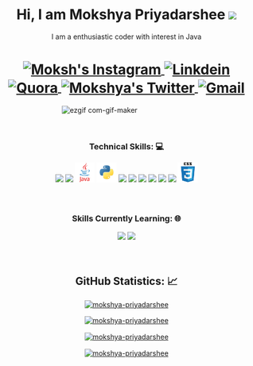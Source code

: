 <!-- Title -->
<h1 align="center">Hi, I am Mokshya Priyadarshee 
  <img src="https://raw.githubusercontent.com/iampavangandhi/iampavangandhi/master/gifs/Hi.gif" 
       width="30px">
  </h2></h1>


<!-- Quote -->
<p align="center">I am a enthusiastic coder with interest in Java 
  
  <!-- Social Network -->
<h1 align="center">
<a href="https://www.instagram.com/mokshya.priyadarshee/">
  <img align="center" 
       alt="Moksh's Instagram" 
       width="40px" 
       src="https://user-images.githubusercontent.com/55005374/103146167-0b04ac00-470b-11eb-84fc-db4b7299e4ef.png" />
  </a>
  
<a href="https://www.linkedin.com/in/mokshya-priyadarshee/">
  <img align="center" 
       alt="Linkdein" 
       width="40px" 
       src="https://user-images.githubusercontent.com/55005374/103146171-312a4c00-470b-11eb-8839-992580bb8206.png" />
  </a>

  <a href="https://www.quora.com/profile/Mokshya-Priyadarshee-Behera">
  <img align="center" 
       alt="Quora" 
       width="40px" 
       src="https://user-images.githubusercontent.com/55937958/128930871-b028d52e-fbb4-405a-adb1-e581c2a7c2d9.png" />
  </a>
  
<a href="https://twitter.com/MokshyaP">
  <img align="center" 
       alt="Mokshya's Twitter" 
       width="40px" 
       src="https://user-images.githubusercontent.com/55937958/128931092-874c243f-dea5-4e7c-aead-1b776ced2b66.png" />
  </a>
  
<a href="mailto:mokshyap@gmail.com">
  <img align="center" 
       alt="Gmail" 
       width="40px" 
       src="https://user-images.githubusercontent.com/55005374/103146250-0d1b3a80-470c-11eb-8ead-a92232d45d6e.png" />
  </a>
</h1>




<!-- Background -->

<!-- I do add this "&nbsp;" because I can't center the GIFT, let me know if you know how do it -->
&nbsp;&nbsp;&nbsp;&nbsp;&nbsp;&nbsp;&nbsp;&nbsp;&nbsp;&nbsp;&nbsp;&nbsp;&nbsp;&nbsp;&nbsp;&nbsp;&nbsp;&nbsp;&nbsp;&nbsp;&nbsp;&nbsp;&nbsp;&nbsp;&nbsp;&nbsp;&nbsp;&nbsp;&nbsp;&nbsp;
![ezgif com-gif-maker](https://user-images.githubusercontent.com/55005374/95673501-37764680-0b66-11eb-8ee1-d4f4a2b285d9.gif)

&nbsp;

<!-- Technical Skills -->
<p><H3 align="center"><strong> Technical Skills: 💻 </strong></p>
  
  <code><img height="40" src="https://user-images.githubusercontent.com/55937958/128932795-f36c01de-6289-491c-82d1-9374a88014b6.png"></code>
  <code><img height="40" src="https://user-images.githubusercontent.com/55937958/129030261-4fde21f9-e7b1-44e2-93b2-e7819cfb6ddd.png"></code>
  <code><img height="40" src="https://raw.githubusercontent.com/devicons/devicon/master/icons/java/java-original-wordmark.svg"></code>
  <code><img height="40" src="https://raw.githubusercontent.com/github/explore/80688e429a7d4ef2fca1e82350fe8e3517d3494d/topics/python/python.png"></code>
  <code><img height="40" src="https://user-images.githubusercontent.com/55937958/129022384-c8ac4e2f-0807-4033-b9b3-bccb94a0c4bb.png"></code>
  <code><img height="40" src="https://user-images.githubusercontent.com/55937958/129023686-49521e2d-17a0-4c82-9f88-7a07952016d6.png"></code>
  <code><img height="40" src="https://user-images.githubusercontent.com/55937958/129023349-e7000b84-fbc5-435d-b022-dd858b4bcba8.png"></code>
  <code><img height="40" src="https://user-images.githubusercontent.com/55937958/129023926-41b1b898-2f12-4702-b4c0-fc737433e16c.png"></code>
  <code><img height="40" src="https://user-images.githubusercontent.com/55937958/128933988-f0d4688e-3084-4826-9172-1a54adc7b260.png"></code>
  <code><img height="40" src="https://user-images.githubusercontent.com/55005374/100187906-b7eecd80-2eae-11eb-8074-b65db8dfaecb.png"></code>
  <code><img height="40" src="https://raw.githubusercontent.com/github/explore/80688e429a7d4ef2fca1e82350fe8e3517d3494d/topics/css/css.png"></code> 
  
  <!-- Not Required Icons
  <code><img height="40" src="https://user-images.githubusercontent.com/55005374/95686171-87cac400-0bb9-11eb-9d49-390f3543a0a6.png"></code>
  <code><img height="40" src="https://user-images.githubusercontent.com/55005374/95686553-d4170380-0bbb-11eb-94f2-c528413c7bad.png"></code>
  <code><img height="40" src="https://user-images.githubusercontent.com/55005374/95686705-d9c11900-0bbc-11eb-87f5-a149b86cde5a.png"></code>
  <code><img height="40" src="https://user-images.githubusercontent.com/55005374/95686779-5fdd5f80-0bbd-11eb-9a0b-8eb90d565518.png"></code>
  <code><img height="40" src="https://user-images.githubusercontent.com/55005374/95687393-a2546b80-0bc0-11eb-8991-c0c72326f29c.png"></code>
  <code><img height="40" src="https://user-images.githubusercontent.com/55005374/95687569-95844780-0bc1-11eb-8bdb-93fb29d10602.png"></code>
  <code><img height="40" src="https://user-images.githubusercontent.com/55005374/95687639-117e8f80-0bc2-11eb-8aea-f236a8eca50b.png"></code>
  <code><img height="40" src="https://user-images.githubusercontent.com/55005374/95687670-51de0d80-0bc2-11eb-826b-83fb8c5ec221.png"></code>
  <code><img height="40" src="https://user-images.githubusercontent.com/55005374/100187906-b7eecd80-2eae-11eb-8074-b65db8dfaecb.png"></code>
  <code><img height="40" src="https://user-images.githubusercontent.com/55005374/95687701-80f47f00-0bc2-11eb-89f5-a1a8e6788aeb.png"></code>
  <code><img height="40" src="https://user-images.githubusercontent.com/55005374/95688226-c6ff1200-0bc5-11eb-82cc-33e35bcb0910.png"></code>
  <code><img height="40" src="https://user-images.githubusercontent.com/55005374/95688875-5dcdcd80-0bca-11eb-8915-b3cf9791ca3c.png"></code>  -->

  </p>
  
&nbsp;  

  <!-- Skills to learn -->
<p><H3 align="center"><strong>Skills Currently Learning: 🌐</strong></p>
  
  <code><img height="40" src="https://user-images.githubusercontent.com/55937958/129029296-72684220-ac7a-4861-adcd-8190e758404b.png"></code>
  <code><img height="40" src="https://user-images.githubusercontent.com/55937958/129030573-30b91d20-25dd-419f-aacb-7b0902fd91a7.png"></code>  
   <!-- NA <code><img height="40" src="https://raw.githubusercontent.com/github/explore/80688e429a7d4ef2fca1e82350fe8e3517d3494d/topics/css/css.png"></code> 
  <code><img height="40" src="https://user-images.githubusercontent.com/55005374/95688807-0d567000-0bca-11eb-8cec-9a813166d3d8.png"></code>
  <code><img height="40" src="https://user-images.githubusercontent.com/55005374/95686219-bd6fad00-0bb9-11eb-9dfd-be7dd980d005.png"></code> -->
  
  </p>
&nbsp;

<!-- GitHub Stats -->
<H2 align="center"><strong>GitHub Statistics: 📈
  </strong>
</H2>
    <p align="center">
      <div align="center">
    </p>
    
<a href="https://github.com/mokshya-priyadarshee?tab=repositories">
<p align="center"> <img src="https://komarev.com/ghpvc/?username=mokshya-priyadarshee&label=Profile%20views&color=0e75b6&style=plastic" alt="mokshya-priyadarshee" /> </p>


<p><img align="center" src="https://github-readme-stats.vercel.app/api/top-langs?username=mokshya-priyadarshee&show_icons=true&locale=en&layout=compact" alt="mokshya-priyadarshee" /></p>

<p><img align="center" src="https://github-readme-stats.vercel.app/api?username=mokshya-priyadarshee&show_icons=true&locale=en" alt="mokshya-priyadarshee" /></p>

<p><img align="center" src="https://github-readme-streak-stats.herokuapp.com/?user=mokshya-priyadarshee&" alt="mokshya-priyadarshee" /></p>

</a>
